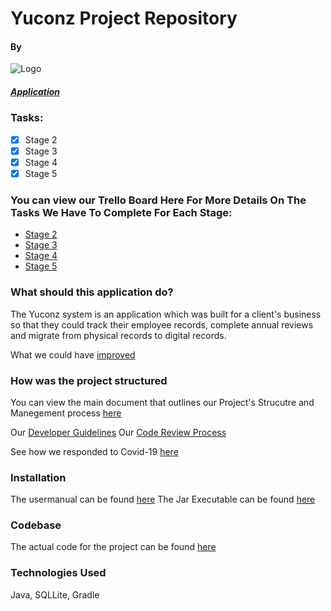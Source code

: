 # Yuconz Project Repository
#### By
![Logo](/Assets/KentSoftLogo.png)
##### [Application](https://github.com/RockiRider/YuconzJava)
### Tasks:

- [x] Stage 2
- [x] Stage 3
- [x] Stage 4
- [x] Stage 5

### You can view our Trello Board Here For More Details On The Tasks We Have To Complete For Each Stage:
- [Stage 2](https://trello.com/b/sGcq4F6V/yuconz-stage-2)
- [Stage 3](https://trello.com/b/9rFdLF5e/yuconz-stage-3)
- [Stage 4](https://trello.com/b/Mj1mRCZN/yuconz-stage-4)
- [Stage 5](https://trello.com/b/5hVnl8Aw/yuconz-stage-5)

### What should this application do?
The Yuconz system is an application which was built for a client's business so that they could track their employee records, complete annual reviews and migrate from physical records to digital records.

What we could have [improved](https://github.com/RockiRider/YuconzSystem/blob/master/Corpus/Documents/status.pdf)

### How was the project structured
You can view the main document that outlines our Project's Strucutre and Manegement process [here](https://github.com/RockiRider/YuconzSystem/blob/master/Corpus/downloads/ProjectManagement.pdf)

Our [Developer Guidelines](https://github.com/RockiRider/YuconzSystem/blob/master/Corpus/downloads/DeveloperGuidelines.pdf)
Our [Code Review Process](https://github.com/RockiRider/YuconzSystem/blob/master/Corpus/downloads/CodeReview.pdf)

See how we responded to Covid-19 [here](https://github.com/RockiRider/YuconzSystem/blob/master/Corpus/downloads/remoteWorking.pdf)

### Installation
The usermanual can be found [here](https://github.com/RockiRider/YuconzSystem/blob/master/Corpus/Documents/UM.pdf)
The Jar Executable can be found [here](https://github.com/RockiRider/YuconzJava)

### Codebase
The actual code for the project can be found [here](https://github.com/RockiRider/YuconzJava)

### Technologies Used
Java, SQLLite, Gradle


